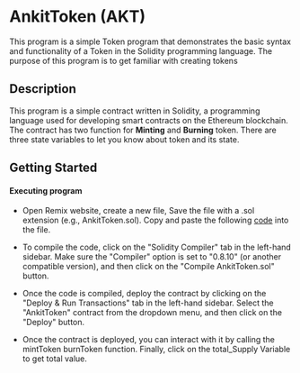 # AnkitToken (AKT)

This  program is a simple Token program that demonstrates the basic syntax and functionality of a Token in the Solidity programming language. The purpose of this program is to get familiar with creating tokens

## Description

This program is a simple contract written in Solidity, a programming language used for developing smart contracts on the Ethereum blockchain. The contract has two function for **Minting** and **Burning** token. There are three state variables to let you know about token and its state.

## Getting Started

#### Executing program

- Open Remix website, create a new file, Save the file with a .sol extension (e.g., AnkitToken.sol). Copy and paste the following [code](/AnkitToken.sol) into the file.

- To compile the code, click on the "Solidity Compiler" tab in the left-hand sidebar. Make sure the "Compiler" option is set to "0.8.10" (or another compatible version), and then click on the "Compile AnkitToken.sol" button.

- Once the code is compiled, deploy the contract by clicking on the "Deploy & Run Transactions" tab in the left-hand sidebar. Select the "AnkitToken" contract from the dropdown menu, and then click on the "Deploy" button.

- Once the contract is deployed, you can interact with it by calling the mintToken burnToken function. Finally, click on the total_Supply Variable to get total value.
